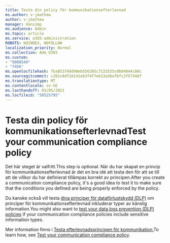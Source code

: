 ```yaml
---
title: Testa din policy för kommunikationsefterlevnad
ms.author: v-jmathew
author: v-jmathew
manager: dansimp
ms.audience: Admin
ms.topic: article
ms.service: o365-administration
ROBOTS: NOINDEX, NOFOLLOW
localization_priority: Normal
ms.collection: Adm_O365
ms.custom:
- "9000549"
- "7456"
ms.openlocfilehash: fba853749d98eb556395c7133555c0b04044c88c
ms.sourcegitcommit: c202c0df2d141e63f4f7eb13a56efbfc2f57348f
ms.translationtype: MT
ms.contentlocale: sv-SE
ms.lasthandoff: 03/05/2021
ms.locfileid: "50525795"
---
```

# <a name="test-your-communication-compliance-policy"></a><span data-ttu-id="132b6-102">Testa din policy för kommunikationsefterlevnad</span><span class="sxs-lookup"><span data-stu-id="132b6-102">Test your communication compliance policy</span></span>

<span data-ttu-id="132b6-103">Det här steget är valfritt.</span><span class="sxs-lookup"><span data-stu-id="132b6-103">This step is optional.</span></span> <span data-ttu-id="132b6-104">När du har skapat en princip för kommunikationsefterlevnad är det en bra idé att testa den för att se till att de villkor du har definierat tillämpas korrekt av principen.</span><span class="sxs-lookup"><span data-stu-id="132b6-104">After you create a communication compliance policy, it's a good idea to test it to make sure that the conditions you defined are being properly enforced by the policy.</span></span>

<span data-ttu-id="132b6-105">Du kanske också vill testa [dina principer för dataförlustskydd (DLP)](https://go.microsoft.com/fwlink/?linkid=2110890) om principer för kommunikationsefterlevnad inkluderar typer av känslig information.</span><span class="sxs-lookup"><span data-stu-id="132b6-105">You might also want to [test your data loss prevention (DLP) policies](https://go.microsoft.com/fwlink/?linkid=2110890) if your communication compliance policies include sensitive information types.</span></span>

<span data-ttu-id="132b6-106">Mer information finns i [Testa efterlevnadsprincipen för kommunikation.](https://go.microsoft.com/fwlink/?linkid=2111304)</span><span class="sxs-lookup"><span data-stu-id="132b6-106">To learn how, see [Test your communication compliance policy](https://go.microsoft.com/fwlink/?linkid=2111304).</span></span>
